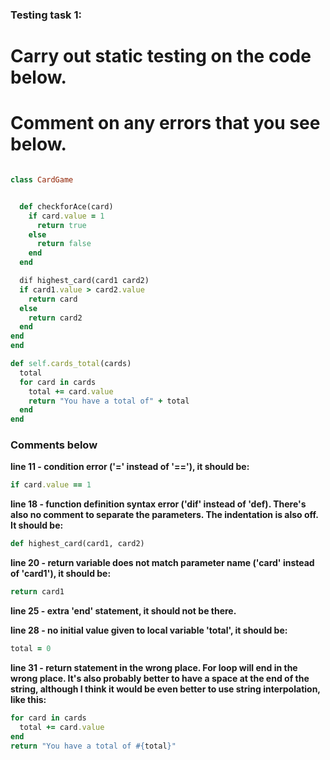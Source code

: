 ### Testing task 1:

# Carry out static testing on the code below.
# Comment on any errors that you see below.
```ruby

class CardGame


  def checkforAce(card)
    if card.value = 1
      return true
    else
      return false
    end
  end

  dif highest_card(card1 card2)
  if card1.value > card2.value
    return card
  else
    return card2
  end
end
end

def self.cards_total(cards)
  total
  for card in cards
    total += card.value
    return "You have a total of" + total
  end
end
```

### Comments below

**line 11 - condition error ('=' instead of '=='), it should be:**
```ruby
if card.value == 1
```
**line 18 - function definition syntax error ('dif' instead of 'def). There's also no comment to separate
the parameters. The indentation is also off. It should be:**
```ruby
def highest_card(card1, card2)
```
**line 20 - return variable does not match parameter name ('card' instead of 'card1'), it should be:**
```ruby
return card1
```
**line 25 - extra 'end' statement, it should not be there.**

**line 28 - no initial value given to local variable 'total', it should be:**
```ruby
total = 0
```
**line 31 - return statement in the wrong place. For loop will end in the wrong place. It's also
probably better to have a space at the end of the string, although I think it would be even better
to use string interpolation, like this:**
```ruby
for card in cards
  total += card.value
end
return "You have a total of #{total}"
```

